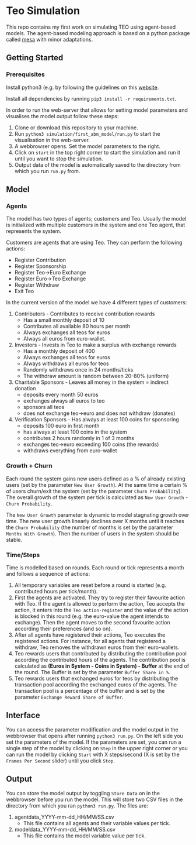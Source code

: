 # Teo Simulation

This repo contains my first work on simulating TEO using agent-based models. The agent-based modeling approach is based on a python package called [mesa](http://mesa.readthedocs.io/en/master/ "Mesa Package") with minor adaptations.

## Getting Started

### Prerequisites

Install python3 (e.g. by following the guidelines on this [website](https://docs.python-guide.org/starting/install3/osx/ "Hitchhiker's Guide to Python").

Install all dependencies by running `pip3 install -r requirements.txt`.

In order to run the web-server that allows for setting model parameters and visualises the model output follow these steps:

1. Clone or download this repository to your machine. 
2. Run `python3 simulation/first_abm_model/run.py` to start the visualisation in the web-server.
3. A webbrowser opens. Set the model parameters to the right.
4. Click on `start` in the top right corner to start the simulation and run it until you want to stop the simulation.
5. Output data of the model is automatically saved to the directory from which you run `run.py` from.

## Model

### Agents

The model has two types of agents; customers and Teo. Usually the model is initialized with multiple customers in the system and one Teo agent, that represents the system. 

Customers are agents that are using Teo. They can perform the following actions:

* Register Contribution
* Register Sponsorship
* Register Teo->Euro Exchange
* Register Euro->Teo Exchange
* Register Withdraw
* Exit Teo

In the current version of the model we have 4 different types of customers:

1. Contributors - Contributes to receive contribution rewards
    * Has a small monthly deposit of 10
    * Contributes all available 80 hours per month
    * Always exchanges all teos for euros
    * Always all euros from euro-wallet.
2. Investors - Invests in Teo to make a surplus with exchange rewards
    * Has a monthly deposit of 400
    * Always exchanges all teos for euros
    * Always withdraws all euros for teos
    * Randomly withdraws once in 24 months/ticks
    * The withdraw amount is random between 20-80% (uniform)    
3. Charitable Sponsors - Leaves all money in the system = indirect donation  
    * deposits every month 50 euros
    * exchanges always all euros to teo
    * sponsors all teos
    * does not exchange teo->euro and does not withdraw (donates)
4. Verification Sponsors - Has always at least 100 coins for sponsoring
    * deposits 100 euro in first month
    * has always at least 100 coins in the system
    * contributes 2 hours randomly in 1 of 3 months 
    * exchanges teo->euro exceeding 100 coins (the rewards)
    * withdraws everything from euro-wallet

### Growth + Churn

Each round the system gains new users defined as a % of already existing users (set by the parameter `New User Growth`). At the same time a certain % of users churn/exit the system (set by the parameter `Churn Probability`). The overall growth of the system per tick is calculated as `New User Growth` - `Churn Probability`. 

The `New User Growth` parameter is dynamic to model stagnating growth over time. The new user growth linearly declines over X months until it reaches the `Churn Probability` (the number of months is set by the parameter `Months With Growth`). Then the number of users in the system should be stable.

### Time/Steps

Time is modelled based on rounds. Each round or tick represents a month and follows a sequence of actions:

1. All temporary variables are reset before a round is started (e.g. contributed hours per tick/month).
2. First the agents are activated. They try to register their favourite action with Teo. If the agent is allowed to perform the action, Teo accepts the action, it enters into the `Teo action-register` and the value of the action is blocked in this round (e.g. the euro-value the agent intends to exchange). Then the agent moves to the second favourite action according their preferences (and so on).
3. After all agents have registered their actions, Teo executes the registered actions. For instance, for all agents that registered a withdraw, Teo removes the withdrawn euros from their euro-wallets.
4. Teo rewards users that contributed by distributing the contribution pool according the contributed hours of the agents. The contribution pool is calculated as **(Euros in System - Coins in System) - Buffer** at the end of the round. The Buffer is set by the parameter `Buffer Share in %`.
5. Teo rewards users that exchanged euros for teos by distributing the transaction pool according the exchanged euros of the agents. The transaction pool is a percentage of the buffer and is set by the parameter `Exchange Reward Share of Buffer`.

## Interface

You can access the parameter modification and the model output in the webbrowser that opens after running `python3 run.py`. On the left side you set the parameters of the model. If the parameters are set, you can run a single step of the model by clicking on `Step` in the upper right corner or you can run the model by clicking `Start` with X steps/second (X is set by the `Frames Per Second` slider) until you click `Stop`. 

## Output

You can store the model output by toggling `Store Data` on in the webbrowser before you run the model. This will store two CSV files in the directory from which you ran `python3 run.py`. The files are:

1. agentdata_YYYY-mm-dd_HH/MM/SS.csv
    * This file contains all agents and their variable values per tick.
2. modeldata_YYYY-mm-dd_HH/MM/SS.csv
    * This file contains the model variable value per tick.

